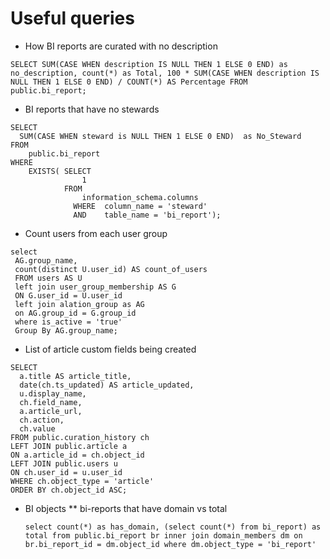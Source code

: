 # Useful queries

* How BI reports are curated with no description
```
SELECT SUM(CASE WHEN description IS NULL THEN 1 ELSE 0 END) as no_description, count(*) as Total, 100 * SUM(CASE WHEN description IS NULL THEN 1 ELSE 0 END) / COUNT(*) AS Percentage FROM public.bi_report;
```

* BI reports that have no stewards 
```
SELECT 
  SUM(CASE WHEN steward is NULL THEN 1 ELSE 0 END)  as No_Steward
FROM 
    public.bi_report
WHERE 
    EXISTS( SELECT 
                1 
            FROM 
                information_schema.columns 
              WHERE  column_name = 'steward'
              AND    table_name = 'bi_report');
```

* Count users from each user group
```
select 
 AG.group_name,
 count(distinct U.user_id) AS count_of_users
 FROM users AS U
 left join user_group_membership AS G
 ON G.user_id = U.user_id
 left join alation_group as AG
 on AG.group_id = G.group_id
 where is_active = 'true'
 Group By AG.group_name;
```

* List of article custom fields being created
```
SELECT 
  a.title AS article_title,
  date(ch.ts_updated) AS article_updated,
  u.display_name,
  ch.field_name,
  a.article_url,
  ch.action,
  ch.value
FROM public.curation_history ch
LEFT JOIN public.article a 
ON a.article_id = ch.object_id
LEFT JOIN public.users u 
ON ch.user_id = u.user_id
WHERE ch.object_type = 'article'
ORDER BY ch.object_id ASC;
```

* BI objects
  ** bi-reports that have domain vs total 
  ```
  select count(*) as has_domain, (select count(*) from bi_report) as total from public.bi_report br inner join domain_members dm on br.bi_report_id = dm.object_id where dm.object_type = 'bi_report'
  ```

